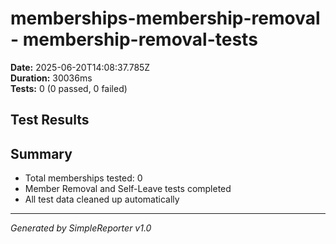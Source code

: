 # memberships-membership-removal - membership-removal-tests

**Date:** 2025-06-20T14:08:37.785Z  
**Duration:** 30036ms  
**Tests:** 0 (0 passed, 0 failed)

## Test Results



## Summary

- Total memberships tested: 0
- Member Removal and Self-Leave tests completed
- All test data cleaned up automatically

---
*Generated by SimpleReporter v1.0*

